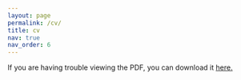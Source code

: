```yaml
---
layout: page
permalink: /cv/
title: cv
nav: true
nav_order: 6
---
```


If you are having trouble viewing the PDF, you can download it <a href="/assets/pdf/jack-gariglianocv.pdf">here.</a>

<object data="/assets/pdf/jack-garigliano-cv.pdf" type="application/pdf" width="800px" height="800px">
</object>
